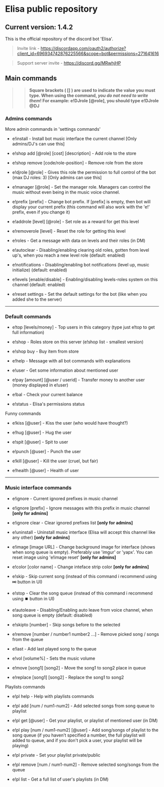 # Elisa public repository
## Current version: 1.4.2
This is the official repository of the discord bot 'Elisa'.

> Invite link - https://discordapp.com/oauth2/authorize?client_id=696934742876225566&scope=bot&permissions=271641616

> Support server invite - https://discord.gg/MRwhjHP

  ## Main commands
>> __Square brackets ( [] ) are used to indicate the value you must type. When using the command, *you do not need to write them*! For example: e!DJrole [@role], you should type e!DJrole @DJ__

### Admins commands
More admin commands in 'settings commands'

- e!install - Install bot music interface the current channel [Only admins/DJ's can use this]

- e!shop add [@role] [cost] [description] - Add role to the store

- e!shop remove [code/role-position] - Remove role from the store

- e!djrole [@role] - Gives this role the permission to full control of the bot (max DJ roles: 3) [Only admins can use this]

- e!manager [@role] - Set the manager role. Managers can control the music without even being in the music voice channel.

- e!prefix [prefix] - Change bot prefix. If [prefix] is empty, then bot will display your current prefix (this command will also work with the 'e!' prefix, even if you change it)

- e!addrole [level] [@role] - Set role as a reward for get this level

- e!removerole [level] - Reset the role for getting this level

- e!roles - Get a message with data on levels and their roles (in DM)

- e!autoclear - Disabling/enabling clearing old roles, gotten from level up's, when you reach a new level role (default: enabled)

- e!notifications - Disabling/enabling bot notifications (level up, music initialize) (default: enabled)

- e!levels [enable/disable] - Enabling/disabling levels-roles system on this channel (default: enabled)

- e!reset settings - Set the default settings for the bot (like when you added she to the server)
***
### Default commands

- e!top [levels/money] - Top users in this category (type just e!top to get full information)

- e!shop - Roles store on this server (e!shop list - smallest version)

- e!shop buy - Buy item from store

- e!help - Message with all bot commands with explanations

- e!user - Get some information about mentioned user

- e!pay [amount] [@user / userid] - Transfer money to another user (money displayed in e!user)

- e!bal - Check your current balance

- e!status - Elisa's permissions status

Funny commands

- e!kiss [@user] - Kiss the user (who would have thought?)

- e!hug [@user] - Hug the user

- e!spit [@user] - Spit to user

- e!punch [@user] - Punch the user

- e!kill [@user] - Kill the user (cruel, but fair)

- e!health [@user] - Health of user
***
### Music interface commands

- e!ignore - Current ignored prefixes in music channel

- e!ignore [prefix] - Ignore messages with this prefix in music channel **[only for admins]**

- e!ignore clear - Clear ignored prefixes list **[only for admins]**

- e!uninstall - Uninstall music interface (Elisa will accept this channel like any other) **[only for admins]**

- e!image [image URL] - Change background image for interface (shows when song queue is empty). Preferably use 'imgur' or 'yapx'. You can reset image using 'e!image reset' **[only for admins]**

- e!color [color name] - Change inteface strip color **[only for admins]**

- e!skip - Skip current song (instead of this command i recommend using ⏭️ button in UI)

- e!stop - Clear the song queue (instead of this command i recommend using ⏹️ button in UI)

- e!autoleave - Disabling/Enabling auto leave from voice channel, when song queue is empty (default: disabled)

- e!skipto [number] - Skip songs before to the selected

- e!remove [number / number1 number2 ...] - Remove picked song / songs from the queue

- e!last - Add last played song to the queue

- e!vol [volume%] - Sets the music volume

- e!move [song1] [song2] - Move the song1 to song2 place in queue

- e!replace [song1] [song2] - Replace the song1 to song2

Playlists commands

- e!pl help - Help with playlists commands

- e!pl add [num / num1-num2] - Add selected songs from song queue to playlist

- e!pl get [@user] - Get your playlist, or playlist of mentioned user (in DM)

- e!pl play [num / num1-num2] [@user] - Add song/songs of playlist to the song queue (if you haven’t specified a number, the full playlist will added to queue, and if you don't pick a user, your playlist will be playing)

- e!pl private - Set your playlist private/public

- e!pl remove [num / num1-num2] - Remove selected song/songs from the queue

- e!pl list - Get a full list of user's playlists (in DM)

